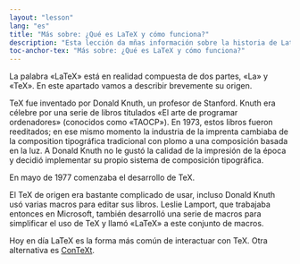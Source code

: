 ```yaml
---
layout: "lesson"
lang: "es"
title: "Más sobre: ¿Qué es LaTeX y cómo funciona?"
description: "Esta lección da mñas información sobre la historia de LateX y otros formatos disponibles."
toc-anchor-tex: "Más sobre: ¿Qué es LaTeX y cómo funciona?"
---
```


La palabra «LaTeX» está en realidad compuesta de dos partes, «La» y «TeX». En
este apartado vamos a describir brevemente su origen.

TeX fue inventado por Donald Knuth, un profesor de Stanford. Knuth era célebre
por una serie de libros titulados «El arte de programar ordenadores» (conocidos 
como «TAOCP»). En 1973, estos libros fueron reeditados; en ese mismo momento
la industria de la imprenta cambiaba de la composition tipográfica tradicional con 
plomo a una composición basada en la luz. A Donald Knuth no le gustó la calidad 
de la impresión de la época y decidió implementar su propio sistema de composición tipográfica.  

En mayo de 1977 comenzaba el desarrollo de TeX.

El TeX de origen era bastante complicado de usar, incluso Donald Knuth usó varias
macros para editar sus libros. Leslie Lamport, que trabajaba entonces en Microsoft,
también desarrolló una serie de macros para simplificar el uso de TeX y llamó «LaTeX»
a este conjunto de macros.

Hoy en día LaTeX es la forma más común de interactuar con TeX. Otra alternativa es
[ConTeXt](https://wiki.contextgarden.net).
